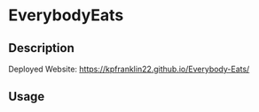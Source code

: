 # EverybodyEats

## Description



Deployed Website: https://kpfranklin22.github.io/Everybody-Eats/

## Usage

